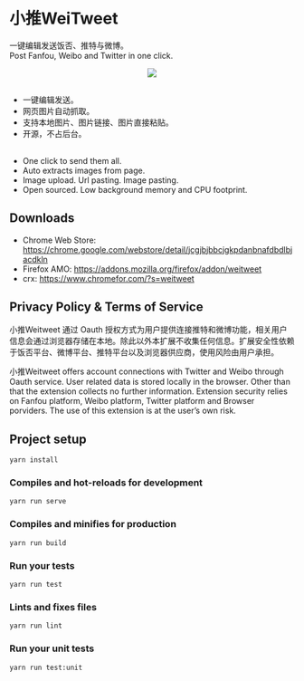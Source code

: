# 小推WeiTweet

一键编辑发送饭否、推特与微博。<br/>
Post Fanfou, Weibo and Twitter in one click.

<p align="center">
  <img src="https://raw.githubusercontent.com/wiki/crimx/ext-weitweet/img/1400x560.png" />
</p>

<h2></h2>

- 一键编辑发送。
- 网页图片自动抓取。
- 支持本地图片、图片链接、图片直接粘贴。
- 开源，不占后台。

<h2></h2>

- One click to send them all.
- Auto extracts images from page.
- Image upload. Url pasting. Image pasting.
- Open sourced. Low background memory and CPU footprint.

<h2></h2>

## Downloads

- Chrome Web Store: <https://chrome.google.com/webstore/detail/jcgjbjbbcjgkpdanbnafdbdlbjacdkln>
- Firefox AMO: <https://addons.mozilla.org/firefox/addon/weitweet>
- crx: <https://www.chromefor.com/?s=weitweet>

## Privacy Policy & Terms of Service

小推Weitweet 通过 Oauth 授权方式为用户提供连接推特和微博功能，相关用户信息会通过浏览器存储在本地。除此以外本扩展不收集任何信息。扩展安全性依赖于饭否平台、微博平台、推特平台以及浏览器供应商，使用风险由用户承担。

小推Weitweet offers account connections with Twitter and Weibo through Oauth service. User related data is stored locally in the browser. Other than that the extension collects no further information. Extension security relies on Fanfou platform, Weibo platform, Twitter platform and Browser porviders. The use of this extension is at the user’s own risk.

## Project setup
```
yarn install
```

### Compiles and hot-reloads for development
```
yarn run serve
```

### Compiles and minifies for production
```
yarn run build
```

### Run your tests
```
yarn run test
```

### Lints and fixes files
```
yarn run lint
```

### Run your unit tests
```
yarn run test:unit
```
